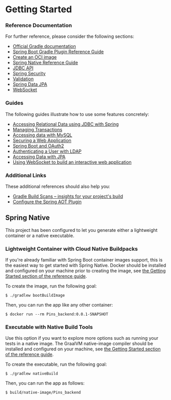 # Getting Started

### Reference Documentation
For further reference, please consider the following sections:

* [Official Gradle documentation](https://docs.gradle.org)
* [Spring Boot Gradle Plugin Reference Guide](https://docs.spring.io/spring-boot/docs/2.6.2/gradle-plugin/reference/html/)
* [Create an OCI image](https://docs.spring.io/spring-boot/docs/2.6.2/gradle-plugin/reference/html/#build-image)
* [Spring Native Reference Guide](https://docs.spring.io/spring-native/docs/current/reference/htmlsingle/)
* [JDBC API](https://docs.spring.io/spring-boot/docs/2.6.2/reference/htmlsingle/#boot-features-sql)
* [Spring Security](https://docs.spring.io/spring-boot/docs/2.6.2/reference/htmlsingle/#boot-features-security)
* [Validation](https://docs.spring.io/spring-boot/docs/2.6.2/reference/htmlsingle/#boot-features-validation)
* [Spring Data JPA](https://docs.spring.io/spring-boot/docs/2.6.2/reference/htmlsingle/#boot-features-jpa-and-spring-data)
* [WebSocket](https://docs.spring.io/spring-boot/docs/2.6.2/reference/htmlsingle/#boot-features-websockets)

### Guides
The following guides illustrate how to use some features concretely:

* [Accessing Relational Data using JDBC with Spring](https://spring.io/guides/gs/relational-data-access/)
* [Managing Transactions](https://spring.io/guides/gs/managing-transactions/)
* [Accessing data with MySQL](https://spring.io/guides/gs/accessing-data-mysql/)
* [Securing a Web Application](https://spring.io/guides/gs/securing-web/)
* [Spring Boot and OAuth2](https://spring.io/guides/tutorials/spring-boot-oauth2/)
* [Authenticating a User with LDAP](https://spring.io/guides/gs/authenticating-ldap/)
* [Accessing Data with JPA](https://spring.io/guides/gs/accessing-data-jpa/)
* [Using WebSocket to build an interactive web application](https://spring.io/guides/gs/messaging-stomp-websocket/)

### Additional Links
These additional references should also help you:

* [Gradle Build Scans – insights for your project's build](https://scans.gradle.com#gradle)
* [Configure the Spring AOT Plugin](https://docs.spring.io/spring-native/docs/0.11.1/reference/htmlsingle/#spring-aot-gradle)

## Spring Native

This project has been configured to let you generate either a lightweight container or a native executable.

### Lightweight Container with Cloud Native Buildpacks
If you're already familiar with Spring Boot container images support, this is the easiest way to get started with Spring Native.
Docker should be installed and configured on your machine prior to creating the image, see [the Getting Started section of the reference guide](https://docs.spring.io/spring-native/docs/0.11.1/reference/htmlsingle/#getting-started-buildpacks).

To create the image, run the following goal:

```
$ ./gradlew bootBuildImage
```

Then, you can run the app like any other container:

```
$ docker run --rm Pins_backend:0.0.1-SNAPSHOT
```

### Executable with Native Build Tools
Use this option if you want to explore more options such as running your tests in a native image.
The GraalVM native-image compiler should be installed and configured on your machine, see [the Getting Started section of the reference guide](https://docs.spring.io/spring-native/docs/0.11.1/reference/htmlsingle/#getting-started-native-build-tools).

To create the executable, run the following goal:

```
$ ./gradlew nativeBuild
```

Then, you can run the app as follows:
```
$ build/native-image/Pins_backend
```
